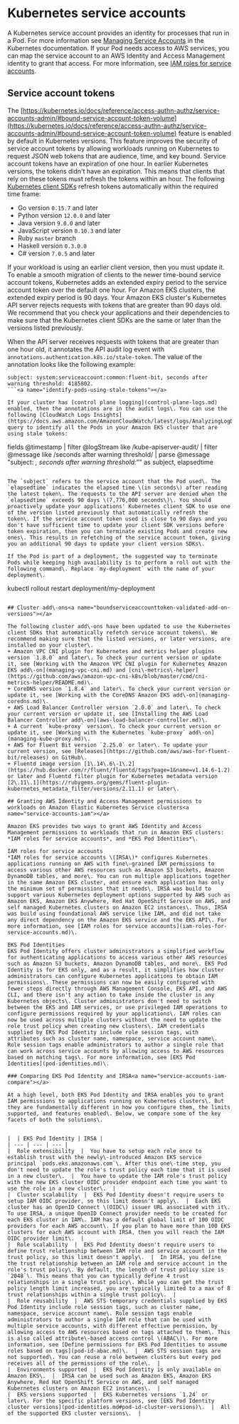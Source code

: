 # Kubernetes service accounts<a name="service-accounts"></a>

A Kubernetes service account provides an identity for processes that run in a Pod\. For more information see [Managing Service Accounts](https://kubernetes.io/docs/reference/access-authn-authz/service-accounts-admin) in the Kubernetes documentation\. If your Pod needs access to AWS services, you can map the service account to an AWS Identity and Access Management identity to grant that access\. For more information, see [IAM roles for service accounts](iam-roles-for-service-accounts.md)\.

## Service account tokens<a name="service-account-tokens"></a>

The [https://kubernetes.io/docs/reference/access-authn-authz/service-accounts-admin/#bound-service-account-token-volume](https://kubernetes.io/docs/reference/access-authn-authz/service-accounts-admin/#bound-service-account-token-volume) feature is enabled by default in Kubernetes versions\. This feature improves the security of service account tokens by allowing workloads running on Kubernetes to request JSON web tokens that are audience, time, and key bound\. Service account tokens have an expiration of one hour\. In earlier Kubernetes versions, the tokens didn't have an expiration\. This means that clients that rely on these tokens must refresh the tokens within an hour\. The following [Kubernetes client SDKs](https://kubernetes.io/docs/reference/using-api/client-libraries/) refresh tokens automatically within the required time frame:
+ Go version `0.15.7` and later
+ Python version `12.0.0` and later
+ Java version `9.0.0` and later
+ JavaScript version `0.10.3` and later
+ Ruby `master` branch
+ Haskell version `0.3.0.0`
+ C\# version `7.0.5` and later

If your workload is using an earlier client version, then you must update it\. To enable a smooth migration of clients to the newer time\-bound service account tokens, Kubernetes adds an extended expiry period to the service account token over the default one hour\. For Amazon EKS clusters, the extended expiry period is 90 days\. Your Amazon EKS cluster's Kubernetes API server rejects requests with tokens that are greater than 90 days old\. We recommend that you check your applications and their dependencies to make sure that the Kubernetes client SDKs are the same or later than the versions listed previously\.

When the API server receives requests with tokens that are greater than one hour old, it annotates the API audit log event with `annotations.authentication.k8s.io/stale-token`\. The value of the annotation looks like the following example:

```
subject: system:serviceaccount:common:fluent-bit, seconds after warning threshold: 4185802.
```<a name="identify-pods-using-stale-tokens"></a>

If your cluster has [control plane logging](control-plane-logs.md) enabled, then the annotations are in the audit logs\. You can use the following [CloudWatch Logs Insights](https://docs.aws.amazon.com/AmazonCloudWatch/latest/logs/AnalyzingLogData.html) query to identify all the Pods in your Amazon EKS cluster that are using stale tokens:

```
fields @timestamp
| filter @logStream like /kube-apiserver-audit/
| filter @message like /seconds after warning threshold/
| parse @message "subject: *, seconds after warning threshold:*\"" as subject, elapsedtime
```

The `subject` refers to the service account that the Pod used\. The `elapsedtime` indicates the elapsed time \(in seconds\) after reading the latest token\. The requests to the API server are denied when the `elapsedtime` exceeds 90 days \(7,776,000 seconds\)\. You should proactively update your applications' Kubernetes client SDK to use one of the version listed previously that automatically refresh the token\. If the service account token used is close to 90 days and you don't have sufficient time to update your client SDK versions before token expiration, then you can terminate existing Pods and create new ones\. This results in refetching of the service account token, giving you an additional 90 days to update your client version SDKs\.

If the Pod is part of a deployment, the suggested way to terminate Pods while keeping high availability is to perform a roll out with the following command\. Replace `my-deployment` with the name of your deployment\.

```
kubectl rollout restart deployment/my-deployment
```

## Cluster add\-ons<a name="boundserviceaccounttoken-validated-add-on-versions"></a>

The following cluster add\-ons have been updated to use the Kubernetes client SDKs that automatically refetch service account tokens\. We recommend making sure that the listed versions, or later versions, are installed on your cluster\.
+ Amazon VPC CNI plugin for Kubernetes and metrics helper plugins version `1.8.0` and later\. To check your current version or update it, see [Working with the Amazon VPC CNI plugin for Kubernetes Amazon EKS add\-on](managing-vpc-cni.md) and [cni\-metrics\-helper](https://github.com/aws/amazon-vpc-cni-k8s/blob/master/cmd/cni-metrics-helper/README.md)\.
+ CoreDNS version `1.8.4` and later\. To check your current version or update it, see [Working with the CoreDNS Amazon EKS add\-on](managing-coredns.md)\.
+ AWS Load Balancer Controller version `2.0.0` and later\. To check your current version or update it, see [Installing the AWS Load Balancer Controller add\-on](aws-load-balancer-controller.md)\.
+ A current `kube-proxy` version\. To check your current version or update it, see [Working with the Kubernetes `kube-proxy` add\-on](managing-kube-proxy.md)\.
+ AWS for Fluent Bit version `2.25.0` or later\. To update your current version, see [Releases](https://github.com/aws/aws-for-fluent-bit/releases) on GitHub\.
+ Fluentd image version [1\.14\.6\-1\.2](https://hub.docker.com/r/fluent/fluentd/tags?page=1&name=v1.14.6-1.2) or later and Fluentd filter plugin for Kubernetes metadata version [2\.11\.1](https://rubygems.org/gems/fluent-plugin-kubernetes_metadata_filter/versions/2.11.1) or later\. 

## Granting AWS Identity and Access Management permissions to workloads on Amazon Elastic Kubernetes Service clusters<a name="service-accounts-iam"></a>

Amazon EKS provides two ways to grant AWS Identity and Access Management permissions to workloads that run in Amazon EKS clusters: *IAM roles for service accounts*, and *EKS Pod Identities*\.

IAM roles for service accounts  
*IAM roles for service accounts \(IRSA\)* configures Kubernetes applications running on AWS with fine\-grained IAM permissions to access various other AWS resources such as Amazon S3 buckets, Amazon DynamoDB tables, and more\. You can run multiple applications together in the same Amazon EKS cluster, and ensure each application has only the minimum set of permissions that it needs\. IRSA was build to support various Kubernetes deployment options supported by AWS such as Amazon EKS, Amazon EKS Anywhere, Red Hat OpenShift Service on AWS, and self managed Kubernetes clusters on Amazon EC2 instances\. Thus, IRSA was build using foundational AWS service like IAM, and did not take any direct dependency on the Amazon EKS service and the EKS API\. For more information, see [IAM roles for service accounts](iam-roles-for-service-accounts.md)\.

EKS Pod Identities  
EKS Pod Identity offers cluster administrators a simplified workflow for authenticating applications to access various other AWS resources such as Amazon S3 buckets, Amazon DynamoDB tables, and more\. EKS Pod Identity is for EKS only, and as a result, it simplifies how cluster administrators can configure Kubernetes applications to obtain IAM permissions\. These permissions can now be easily configured with fewer steps directly through AWS Management Console, EKS API, and AWS CLI, and there isn't any action to take inside the cluster in any Kubernetes objects\. Cluster administrators don't need to switch between the EKS and IAM services, or use privileged IAM operations to configure permissions required by your applications\. IAM roles can now be used across multiple clusters without the need to update the role trust policy when creating new clusters\. IAM credentials supplied by EKS Pod Identity include role session tags, with attributes such as cluster name, namespace, service account name\. Role session tags enable administrators to author a single role that can work across service accounts by allowing access to AWS resources based on matching tags\. For more information, see [EKS Pod Identities](pod-identities.md)\.

### Comparing EKS Pod Identity and IRSA<a name="service-accounts-iam-compare"></a>

At a high level, both EKS Pod Identity and IRSA enables you to grant IAM permissions to applications running on Kubernetes clusters\. But they are fundamentally different in how you configure them, the limits supported, and features enabled\. Below, we compare some of the key facets of both the solutions\.


|  | EKS Pod Identity | IRSA | 
| --- | --- | --- | 
|  Role extensibility  |  You have to setup each role once to establish trust with the newly\-introduced Amazon EKS service principal `pods.eks.amazonaws.com`\. After this one\-time step, you don't need to update the role's trust policy each time that it is used in a new cluster\.  |  You have to update the IAM role's trust policy with the new EKS cluster OIDC provider endpoint each time you want to use the role in a new cluster\.  | 
|  Cluster scalability  |  EKS Pod Identity doesn't require users to setup IAM OIDC provider, so this limit doesn't apply\.  |  Each EKS cluster has an OpenID Connect \(OIDC\) issuer URL associated with it\. To use IRSA, a unique OpenID Connect provider needs to be created for each EKS cluster in IAM\. IAM has a default global limit of 100 OIDC providers for each AWS account\. If you plan to have more than 100 EKS clusters for each AWS account with IRSA, then you will reach the IAM OIDC provider limit\.  | 
|  Role scalability  |  EKS Pod Identity doesn't require users to define trust relationship between IAM role and service account in the trust policy, so this limit doesn't apply\.  |  In IRSA, you define the trust relationship between an IAM role and service account in the role's trust policy\. By default, the length of trust policy size is `2048`\. This means that you can typically define 4 trust relationships in a single trust policy\. While you can get the trust policy length limit increased, you are typically limited to a max of 8 trust relationships within a single trust policy\.  | 
|  Role reusability  |  AWS STS temporary credentials supplied by EKS Pod Identity include role session tags, such as cluster name, namespace, service account name\. Role session tags enable administrators to author a single IAM role that can be used with multiple service accounts, with different effective permission, by allowing access to AWS resources based on tags attached to them\. This is also called attribute\-based access control \(ABAC\)\. For more information, see [Define permissions for EKS Pod Identities to assume roles based on tags](pod-id-abac.md)\.  |  AWS STS session tags are not supported\. You can reuse a role between clusters but every pod receives all of the permissions of the role\.  | 
|  Environments supported  |  EKS Pod Identity is only available on Amazon EKS\.  |  IRSA can be used such as Amazon EKS, Amazon EKS Anywhere, Red Hat OpenShift Service on AWS, and self managed Kubernetes clusters on Amazon EC2 instances\.  | 
|  EKS versions supported  |  EKS Kubernetes versions `1.24` or later\. For the specific platform versions, see [EKS Pod Identity cluster versions](pod-identities.md#pod-id-cluster-versions)\.  |  All of the supported EKS cluster versions\.  | 